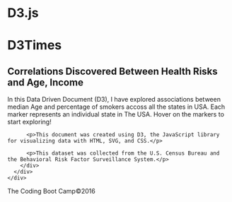 # D3.js
<!DOCTYPE html>
<html lang="en">

<head>
  <meta charset="UTF-8">
  <title>D3Times</title>
  <script src="https://code.jquery.com/jquery-3.3.1.slim.min.js" integrity="sha384-q8i/X+965DzO0rT7abK41JStQIAqVgRVzpbzo5smXKp4YfRvH+8abtTE1Pi6jizo"
    crossorigin="anonymous"></script>
  <script src="https://cdnjs.cloudflare.com/ajax/libs/popper.js/1.14.3/umd/popper.min.js" integrity="sha384-ZMP7rVo3mIykV+2+9J3UJ46jBk0WLaUAdn689aCwoqbBJiSnjAK/l8WvCWPIPm49"
    crossorigin="anonymous"></script>
  <script src="https://stackpath.bootstrapcdn.com/bootstrap/4.1.3/js/bootstrap.min.js" integrity="sha384-ChfqqxuZUCnJSK3+MXmPNIyE6ZbWh2IMqE241rYiqJxyMiZ6OW/JmZQ5stwEULTy"
    crossorigin="anonymous"></script>
  <link rel="stylesheet" href="https://stackpath.bootstrapcdn.com/bootstrap/4.1.3/css/bootstrap.min.css" integrity="sha384-MCw98/SFnGE8fJT3GXwEOngsV7Zt27NXFoaoApmYm81iuXoPkFOJwJ8ERdknLPMO"
    crossorigin="anonymous">
  <link rel="stylesheet" href="assets/css/style.css">
  <link rel="stylesheet" href="assets/css/d3Style.css">

</head>

<body>
  <div class="container">
    <div class="row">
      <div class="col-xs-12 col-md-12">
        <h1>D3Times</h1>
      </div>
    </div>
    <div class="row">
      <div class="col-xs-12  col-md-9">
        <div id="scatter">
          <!-- We append our chart here. -->
        </div>
      </div>
    </div>
    <div class="row">
      <div class="col-xs-12  col-md-9">
        <div class="article">
          <h2>Correlations Discovered Between Health Risks and Age, Income</h2>
          <p>In this Data Driven Document (D3), I have explored associations between median Age and percentage of smokers accoss all
            the states in USA. Each marker represents an individual state in The USA. Hover on the markers to start exploring!</p>

          <p>This document was created using D3, the JavaScript library for visualizing data with HTML, SVG, and CSS.</p>

          <p>This dataset was collected from the U.S. Census Bureau and the Behavioral Risk Factor Surveillance System.</p>
        </div>
      </div>
    </div>
  </div>

  <!-- Footer-->
  <div id="footer">
    <p>The Coding Boot Camp&copy;2016</p>
  </div>
  <script src="https://cdnjs.cloudflare.com/ajax/libs/d3/5.5.0/d3.min.js"></script>
  <script src="https://cdnjs.cloudflare.com/ajax/libs/d3-tip/0.9.1/d3-tip.js"></script>
  <script type="text/javascript" src="assets/js/app.js"></script>

</body>

</html>
